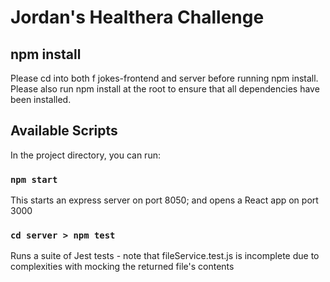# Jordan's Healthera Challenge

## npm install

Please cd into both f jokes-frontend and server before running npm install. Please also run npm install at the root to ensure that all dependencies have been installed.

## Available Scripts

In the project directory, you can run:

### `npm start`

This starts an express server on port 8050; and opens a React app on port 3000

### `cd server > npm test`

Runs a suite of Jest tests - note that fileService.test.js is incomplete due to complexities with mocking the returned file's contents
